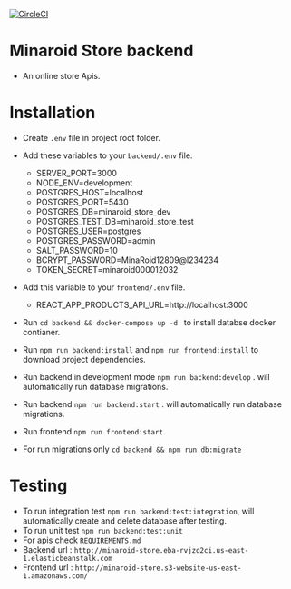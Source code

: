 
[![CircleCI](https://circleci.com/gh/minageorge5080/minaroid-store-nodejs.svg?style=svg)](https://circleci.com/gh/minageorge5080/minaroid-store-nodejs)

Minaroid Store backend
===========================

- An online store Apis.

Installation 
===========================
- Create ````.env```` file in project root folder.
- Add these variables to your ````backend/.env```` file.
  - SERVER_PORT=3000
  - NODE_ENV=development
  - POSTGRES_HOST=localhost
  - POSTGRES_PORT=5430
  - POSTGRES_DB=minaroid_store_dev
  - POSTGRES_TEST_DB=minaroid_store_test
  - POSTGRES_USER=postgres
  - POSTGRES_PASSWORD=admin
  - SALT_PASSWORD=10
  - BCRYPT_PASSWORD=MinaRoid12809@l234234
  - TOKEN_SECRET=minaroid000012032

- Add this variable to your ````frontend/.env```` file.
    - REACT_APP_PRODUCTS_API_URL=http://localhost:3000


- Run ````cd backend && docker-compose up -d ```` to install databse docker contianer. 
- Run ````npm run backend:install```` and ````npm run frontend:install```` to download project dependencies. 
- Run backend in development mode ````npm run backend:develop```` . will automatically run database migrations.
- Run backend  ````npm run backend:start```` .  will automatically run database migrations.
- Run frontend  ````npm run frontend:start````
- For run migrations  only  ````cd backend && npm run db:migrate```` 

Testing
===========================
- To run integration test ````npm run backend:test:integration````, will automatically create and delete database after testing.
- To run unit test ````npm run backend:test:unit````
- For apis check ````REQUIREMENTS.md````
- Backend url : ````http://minaroid-store.eba-rvjzq2ci.us-east-1.elasticbeanstalk.com````
- Frontend url : ````http://minaroid-store.s3-website-us-east-1.amazonaws.com/````


